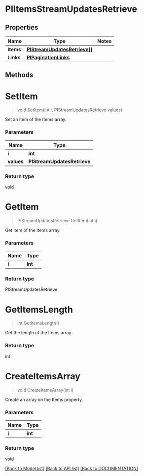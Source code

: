 # PIItemsStreamUpdatesRetrieve

## Properties
Name | Type | Notes
------------ | ------------- | -------------
**Items** | **[**PIStreamUpdatesRetrieve[]**](../Model/PIStreamUpdatesRetrieve.md)**
**Links** | **[**PIPaginationLinks**](../Model/PIPaginationLinks.md)**

## Methods

# **SetItem**
> void SetItem(int i, PIStreamUpdatesRetrieve values)

Set an item of the Items array.

### Parameters

Name | Type
------------- | -------------
 **i** | **int**
 **values** | **PIStreamUpdatesRetrieve**

### Return type

void


# **GetItem**
> PIStreamUpdatesRetrieve GetItem(int i)

Get item of the Items array.

### Parameters

Name | Type
------------- | -------------
 **i** | **int**

### Return type

PIStreamUpdatesRetrieve


# **GetItemsLength**
> int GetItemsLength()

Get the length of the Items array.


### Return type

int


# **CreateItemsArray**
> void CreateItemsArray(int i)

Create an array on the Items property.

### Parameters

Name | Type
------------- | -------------
 **i** | **int**

### Return type

void

[[Back to Model list]](../../DOCUMENTATION.md#documentation-for-models) [[Back to API list]](../../DOCUMENTATION.md#documentation-for-api-endpoints) [[Back to DOCUMENTATION]](../../DOCUMENTATION.md)
